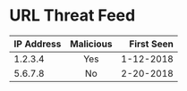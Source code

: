 # URL Threat Feed

| IP Address   |   Malicious   | First Seen |
|--------------|:-------------:|-----------:|
| 1.2.3.4      | Yes           | 1-12-2018  |
| 5.6.7.8      | No            | 2-20-2018  |
